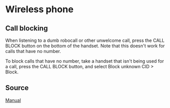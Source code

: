 # Wireless phone 

## Call blocking

When listening to a dumb robocall or other unwelcome call, press the CALL BLOCK button on the bottom of the handset. Note that this doesn't work for calls that have no number.

To block calls that have no number, take a handset that isn't being used for a call, press the CALL BLOCK button, and select Block unknown CID > Block.

## Source

[Manual](ftp://ftp.panasonic.com/telephone/om/kx-tgf372_en_om_.pdf)
